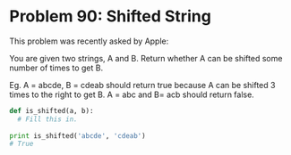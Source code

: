 # Problem 90: Shifted String

This problem was recently asked by Apple:

You are given two strings, A and B. Return whether A can be shifted some number of times to get B.

Eg. A = abcde, B = cdeab should return true because A can be shifted 3 times to the right to get B. A = abc and B= acb should return false.

```python
def is_shifted(a, b):
  # Fill this in.
  
print is_shifted('abcde', 'cdeab')
# True
```

